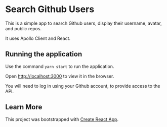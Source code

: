 # Search Github Users

This is a simple app to search Github users, display their username, avatar, and public repos.

It uses Apollo Client and React.

## Running the application

Use the command `yarn start` to run the application.

Open [http://localhost:3000](http://localhost:3000) to view it in the browser.

You will need to log in using your Github account, to provide access to the API.

## Learn More

This project was bootstrapped with [Create React App](https://github.com/facebook/create-react-app).

